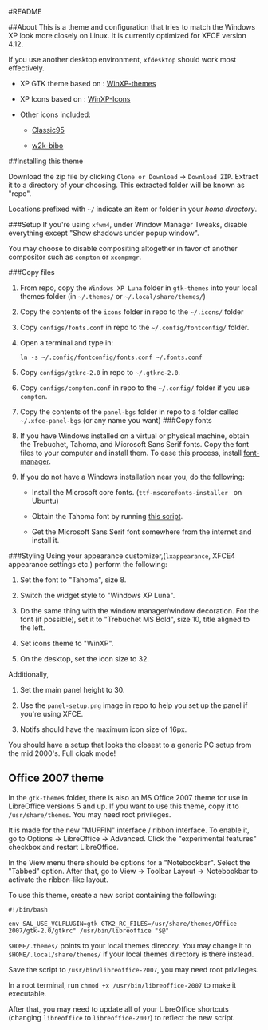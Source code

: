 #README

##About
This is a theme and configuration that tries to match the Windows XP look more closely on Linux. It is currently optimized for XFCE version 4.12.

If you use another desktop environment, `xfdesktop` should work most effectively.

* XP GTK theme based on : [WinXP-themes](https://github.com/B00merang-Project/WinXP-themes)

* XP Icons based on : [WinXP-Icons](https://github.com/B00merang-Project/WinXP-Icons)

* Other icons included:
    - [Classic95](https://www.gnome-look.org/content/show.php/Classic95?content=157298)

    - [w2k-bibo](http://linux.softpedia.com/get/Desktop-Environment/Icons/w2k-bibo-49820.shtml)

##Installing this theme

Download the zip file by clicking `Clone or Download` -> `Download ZIP`. Extract it to a directory of your choosing. This extracted folder will be known as "repo".

Locations prefixed with `~/` indicate an item or folder in your *home directory*.

###Setup
If you're using `xfwm4`, under Window Manager Tweaks, disable everything except "Show shadows under popup window".

You may choose to disable compositing altogether in favor of another compositor such as `compton` or `xcompmgr`.

###Copy files
1. From repo, copy the `Windows XP Luna` folder in `gtk-themes` into your local themes folder (in `~/.themes/` or `~/.local/share/themes/`)

2. Copy the contents of the `icons` folder in repo to the `~/.icons/` folder
3. Copy `configs/fonts.conf` in repo to the `~/.config/fontconfig/` folder.
4. Open a terminal and type in:

    ```ln -s ~/.config/fontconfig/fonts.conf ~/.fonts.conf```

5. Copy `configs/gtkrc-2.0` in repo to `~/.gtkrc-2.0`.

6. Copy `configs/compton.conf` in repo to the `~/.config/` folder if you use `compton`.
7. Copy the contents of the `panel-bgs` folder in repo to a folder called `~/.xfce-panel-bgs` (or any name you want)
###Copy fonts
1. If you have Windows installed on a virtual or physical machine, obtain the Trebuchet, Tahoma, and Microsoft Sans Serif fonts. Copy the font files to your computer and install them. To ease this process, install [font-manager](https://fontmanager.github.io/).

2. If you do not have a Windows installation near you, do the following:

    - Install the Microsoft core fonts. (`ttf-mscorefonts-installer ` on Ubuntu)

    - Obtain the Tahoma font by running [this script](https://gist.github.com/maxwelleite/913b6775e4e408daa904566eb375b090).

    -  Get the Microsoft Sans Serif font somewhere from the internet and install it.

###Styling
Using your appearance customizer,(`lxappearance`, XFCE4 appearance settings etc.) perform the following:

1. Set the font to "Tahoma", size 8.

2. Switch the widget style to "Windows XP Luna".

3. Do the same thing with the window manager/window decoration. For the font (if possible), set it to "Trebuchet MS Bold", size 10, title aligned to the left.

4. Set icons theme to "WinXP".

5. On the desktop, set the icon size to 32.

Additionally, 

1. Set the main panel height to 30.

2. Use the `panel-setup.png` image in repo to help you set up the panel if you're using XFCE.

3. Notifs should have the maximum icon size of 16px.

You should have a setup that looks the closest to a generic PC setup from the mid 2000's. Full cloak mode!

## Office 2007 theme
In the `gtk-themes` folder, there is also an MS Office 2007 theme for use in LibreOffice versions 5 and up. If you want to use this theme, copy it to `/usr/share/themes`. You may need root privileges.

It is made for the new "MUFFIN" interface / ribbon interface. To enable it, go to Options -> LibreOffice -> Advanced. Click the "experimental features" checkbox and restart LibreOffice.

In the View menu there should be options for a "Notebookbar". Select the "Tabbed" option. After that, go to View -> Toolbar Layout -> Notebookbar to activate the ribbon-like layout.

To use this theme, create a new script containing the following:

```
#!/bin/bash

env SAL_USE_VCLPLUGIN=gtk GTK2_RC_FILES=/usr/share/themes/Office 2007/gtk-2.0/gtkrc" /usr/bin/libreoffice "$@"
```

`$HOME/.themes/` points to your local themes direcory. You may change it to `$HOME/.local/share/themes/` if your local themes directory is there instead.

Save the script to `/usr/bin/libreoffice-2007`, you may need root privileges.

In a root terminal, run `chmod +x /usr/bin/libreoffice-2007` to make it executable.

After that, you may need to update all of your LibreOffice shortcuts (changing `libreoffice` to `libreoffice-2007`) to reflect the new script.